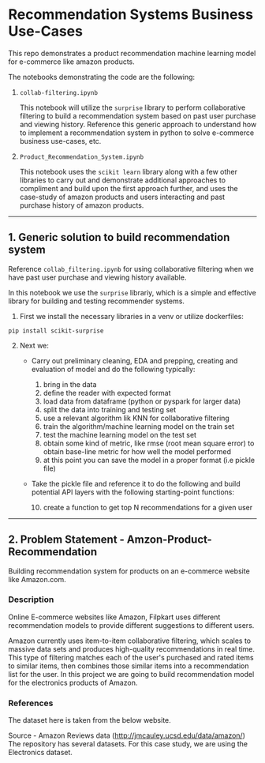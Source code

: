 # Recommendation Systems Business Use-Cases
This repo demonstrates a product recommendation machine learning model for e-commerce like amazon products.

The notebooks demonstrating the code are the following:
1. `collab-filtering.ipynb`
   
    This notebook will utilize the `surprise` library to perform collaborative filtering to build a recommendation system based on past user purchase and viewing history. Reference this generic approach to understand how to implement a recommendation system in python to solve e-commerce business use-cases, etc.
2. `Product_Recommendation_System.ipynb`

    This notebook uses the `scikit learn` library along with a few other libraries to carry out and demonstrate additional approaches to compliment and build upon the first approach further, and uses the case-study of amazon products and users interacting and past purchase history of amazon products.

---

## 1. Generic solution to build recommendation system 

Reference `collab_filtering.ipynb` for using collaborative filtering when we have past user purchase and viewing history available.

In this notebook we use the `surprise` librariy, which is a simple and effective library for building and testing recommender systems.

1. First we install the necessary libraries in a venv or utilize dockerfiles:
```
pip install scikit-surprise
```
2. Next we:  
    - Carry out preliminary cleaning, EDA and prepping, creating and evaluation of model and do the following typically:
        1. bring in the data  
        2. define the reader with expected format  
        3. load data from dataframe (python or pyspark for larger data)  
        4. split the data into training and testing set  
        5. use a relevant algorithm lik KNN for collaborative filtering  
        6. train the algorithm/machine learning model on the train set  
        7. test the machine learning model on the test set  
        8. obtain some kind of metric, like rmse (root mean square error) to obtain base-line metric for   how well the model performed  
        9. at this point you can save the model in a proper format (i.e pickle file) 
    - Take the pickle file and reference it to do the following and build potential API layers with the following starting-point functions:  

        10. create a function to get top N recommendations for a given user

---

## 2. Problem Statement - Amzon-Product-Recommendation

Building recommendation system for products on an e-commerce website like Amazon.com.

### Description
Online E-commerce websites like Amazon, Filpkart uses different recommendation models to provide different suggestions to different users. 

Amazon currently uses item-to-item collaborative filtering, which scales to massive data sets and produces high-quality recommendations in real time. This type of filtering matches each of the user's purchased and rated items to similar items, then combines those similar items into a recommendation list for the user. In this project we are going to build recommendation model for the electronics products of Amazon. 

### References
The dataset here is taken from the below website. 

Source - Amazon Reviews data (http://jmcauley.ucsd.edu/data/amazon/)  The repository has several datasets. For this case study, we are using the Electronics dataset.
